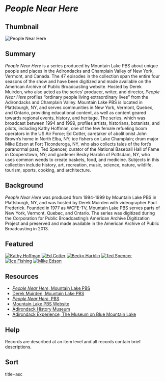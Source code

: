 # <em>People Near Here</em>

## Thumbnail

![<em>People Near Here</em>](https://s3.amazonaws.com/americanarchive.org/special-collections/arto_DM.jpg "People Near Here")

## Summary

<em>People Near Here</em> is a series produced by Mountain Lake PBS about unique people and places in the Adirondacks and Champlain Valley of New York, Vermont, and Canada. The 47 episodes in the collection span the entire four seasons of the show and have been digitized and made available on the American Archive of Public Broadcasting website. Hosted by Derek Muirden, who also acted as the series’ producer, writer, and director, <em>People Near Here</em> profiles “ordinary people living extraordinary lives” from the Adirondacks and Champlain Valley. Mountain Lake PBS is located in Plattsburgh, NY, and serves communities in New York, Vermont, Quebec, and Ontario, providing educational content, as well as content geared towards regional events, history, and heritage. The series, which was broadcast between 1994 and 1999, profiles artists, historians, botanists, and pilots, including Kathy Hoffman, one of the few female refueling boom operators in the US Air Force; Ed Cotter, caretaker of abolitionist John Brown’s home in North Elba, NY; ice fishers on Lake Champlain; drum major Mike Edson at Fort Ticonderoga, NY, who also collects tales of the fort’s paranormal past; Ted Spencer, curator of the National Baseball Hall of Fame in Cooperstown, NY; and gardener Becky Harblin of Pottsdam, NY, who uses common weeds to create baskets, food, and medicine. Subjects in this collection include history, art, recreation, music, science, nature, wildlife, tourism, sports, cooking, and architecture.

## Background

<em>People Near Here</em> was produced from 1994-1999 by Mountain Lake PBS in Plattsburgh, NY, and was hosted by Derek Muirden with videographer Paul Frederick. Founded in 1977 as WCFE-TV, Mountain Lake PBS serves parts of New York, Vermont, Quebec, and Ontario. The series was digitized during the Corporation for Public Broadcasting’s American Archive Digitization Project and preserved and made available in the American Archive of Public Broadcasting in 2013.

## Featured

[![Kathy Hoffman](https://s3.amazonaws.com/americanarchive.org/special-collections/cpb-aacip-04feed33aa1.jpg)](/catalog/cpb-aacip_113-71ngfc2b)
[![Ed Cotter](https://s3.amazonaws.com/americanarchive.org/special-collections/cpb-aacip-4e864e92211.jpg)](/catalog/cpb-aacip_113-8605qt60)
[![Becky Harblin](https://s3.amazonaws.com/americanarchive.org/special-collections/cpb-aacip-eb591df9d04.jpg)](/catalog/cpb-aacip_113-22v41vht)
[![Ted Spencer](https://s3.amazonaws.com/americanarchive.org/special-collections/cpb-aacip-a1537810650.jpg)](/catalog/cpb-aacip_113-79h44w80)
[![Ice Fishing](https://s3.amazonaws.com/americanarchive.org/special-collections/cpb-aacip-97258801287.jpg)](/catalog/cpb-aacip_113-52j6qdvq)
[![Mike Edson](https://s3.amazonaws.com/americanarchive.org/special-collections/cpb-aacip-822a8b11e3c.jpg)](/catalog/cpb-aacip_113-19f4qwxm)

## Resources

- [<em>People Near Here</em>, Mountain Lake PBS](https://mountainlake.org/category/watch/people-near-here/)
- [Derek Muirden, Mountain Lake PBS](https://mountainlake.org/tag/derek-muirden/)
- [<em>People Near Here</em>, PBS](https://www.pbs.org/show/people-near-here/)
- [Mountain Lake PBS Website](https://mountainlake.org/)
- [Adirondack History Museum](http://www.adkhistorycenter.org/)
- [Adirondack Experience, The Museum on Blue Mountain Lake](https://www.theadkx.org/)

## Help

Records are described at an item level and all records contain brief descriptions.

## Sort

title+asc


